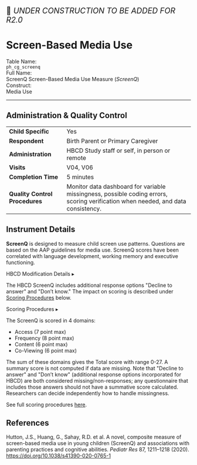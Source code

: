 <p style="font-size: 1.5em;">🚧 <i>UNDER CONSTRUCTION TO BE ADDED FOR R2.0</i></p>

# Screen-Based Media Use

<div class="info-block">
  <div class="info-row">
    <div class="info-label"><i class="fa fa-table"></i> Table Name:</div>
    <div class="info-value"><code>ph_cg_screenq</code></div>
  </div>
  <div class="info-row">
    <div class="info-label"><i class="fa-solid fa-maximize"></i> Full Name:</div>
    <div class="info-value">
      ScreenQ Screen-Based Media Use Measure (<i>ScreenQ</i>)
    </div>
  </div>
  <div class="info-row">
    <div class="info-label"><i class="fa-solid fa-tape"></i> Construct:</div>
    <div class="info-value">Media Use</div>
  </div>
</div>

---------------------------------------------

## Administration & Quality Control


<table class="table-no-vertical-lines" style="width: 100%; border-collapse: collapse; table-layout: fixed;">
<tbody>
<tr><td><b>Child Specific</b></td>
<td>Yes </td></tr>
<tr><td><b>Respondent</b></td>
<td>Birth Parent or Primary Caregiver</td></tr>
<tr><td><b>Administration</b></td>
<td style="word-wrap: break-word; white-space: normal;">HBCD Study staff or self, in person or remote</td></tr>
<tr><td><b>Visits</b></td>
<td>V04, V06</td></tr>
<tr><td><b>Completion Time</b></td>
<td>5 minutes</td></tr>
<tr><td><b>Quality Control Procedures</b></td>
<td style="word-wrap: break-word; white-space: normal;">Monitor data dashboard for variable missingness, possible coding errors, scoring verification when needed, and data consistency.</td></tr>      
</tbody>
</table>

## Instrument Details

**ScreenQ** is designed to measure child screen use patterns. Questions are based on the AAP guidelines for media use. ScreenQ scores have been correlated with language development, working memory and executive functioning.

<div id="hbcd-mod" class="table-banner" onclick="toggleCollapse(this)">
  <span class="emoji"><i class="fa fa-gear"></i></span>
  <span class="text-with-link">
    <span class="text">HBCD Modification Details</span>
    <a class="anchor-link" href="#hbcd-mod" title="Copy link">
      <i class="fa-solid fa-link"></i>
    </a>
  </span>
  <span class="arrow">▸</span>
</div>
<div class="collapsible-content">
<p>The HBCD ScreenQ includes additional response options "Decline to answer" and "Don’t know." The impact on scoring is described under <a href="#scoring">Scoring Procedures</a> below.</p>
</div>

<div id="scoring" class="table-banner" onclick="toggleCollapse(this)">
  <span class="emoji"><i class="fa fa-calculator"></i></span>
  <span class="text-with-link">
  <span class="text">Scoring Procedures</span>
  <a class="anchor-link" href="#scoring" title="Copy link">
  <i class="fa-solid fa-link"></i>
  </a>
  </span>
  <span class="arrow">▸</span>
</div>
<div class="collapsible-content">
<p>The ScreenQ is scored in 4 domains:</p>
<ul>
  <li>Access (7 point max)</li>
  <li>Frequency (8 point max)</li>
  <li>Content (6 point max)</li>
  <li>Co-Viewing (6 point max)</li>
</ul>
<p>The sum of these domains gives the Total score with range 0-27. A summary score is not computed if data are missing. Note that "Decline to answer" and "Don’t know" (additional response options incorporated for HBCD) are both considered missing/non-responses; any questionnaire that includes those answers should not have a summative score calculated. Researchers can decide independently how to handle missingness.</p>
<p>See full scoring procedures <a href="https://drive.google.com/open?id=1BBjsyc3eY68C95x8Zhn75XyKpaNdypNF">here</a>.</p>
</div>

## References

<div class="references"> 
<p>Hutton, J.S., Huang, G., Sahay, R.D. et al. A novel, composite measure of screen-based media use in young children (ScreenQ) and associations with parenting practices and cognitive abilities. <i>Pediatr Res</i> 87, 1211–1218 (2020). <a href="https://doi.org/10.1038/s41390-020-0765-1">https://doi.org/10.1038/s41390-020-0765-1</a></p>  
</div>

<br>

